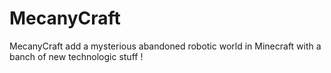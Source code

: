 MecanyCraft
===========

MecanyCraft add a mysterious abandoned robotic world in Minecraft with a banch of new technologic stuff !
